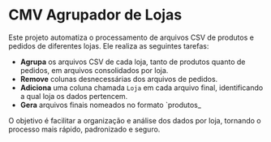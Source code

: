 # CMV Agrupador de Lojas

Este projeto automatiza o processamento de arquivos CSV de produtos e pedidos de diferentes lojas. Ele realiza as seguintes tarefas:

- **Agrupa** os arquivos CSV de cada loja, tanto de produtos quanto de pedidos, em arquivos consolidados por loja.
- **Remove** colunas desnecessárias dos arquivos de pedidos.
- **Adiciona** uma coluna chamada `Loja` em cada arquivo final, identificando a qual loja os dados pertencem.
- **Gera** arquivos finais nomeados no formato `produtos_<loja>

O objetivo é facilitar a organização e análise dos dados por loja, tornando o processo mais rápido, padronizado e seguro.
